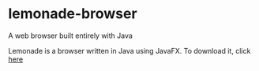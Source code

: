# lemonade-browser
A web browser built entirely with Java

Lemonade is a browser written in Java using JavaFX. To download it, click [here](https://github.com/PoscoBG/lemonade-browser/releases/download/v1.0/lemonade.jar)

